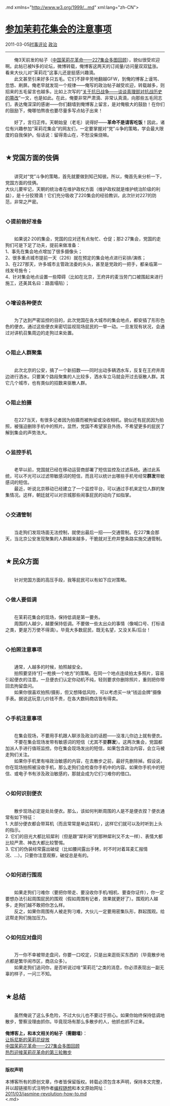 <!DOCTYPE.md>
.md xmlns="http://www.w3.org/1999/...md" xml:lang="zh-CN">
<head>
<meta http-equiv="Content-Type" content="text.md; charset=utf-8" />
<meta name="generator" content="Python script by program.think@gmail.com" />
<meta name="provider" content="program-think.blogspot.com" />
<link type="text/css" rel="stylesheet" href="../../css/program-think.css" />
<title>参加茉莉花集会的注意事项 - 编程随想的博客</title>
</head>
<body>
<div id="main" style="width:100%;">
<h1><a href="../../index.md" title="回到首页">参加茉莉花集会的注意事项</a></h1>
<div class="post-info"><span class="date-header">2011-03-05</span><a href="../../tags/E697B6E4BA8BE8AF84E8AEBA.md" class="tag">时事评论</a> <a href="../../tags/E694BFE6B2BB.md" class="tag">政治</a> </div>
<hr>
<div class="post">
&#12288;&#12288;俺3天前发的帖子（<a href="../../2011/03/jasmine-revolution-227-photo.md" target="_blank">中国茉莉花革命——227集会多图回顾</a>），貌似很受欢迎啊。此帖已被N多的论坛，微博转载，俺博客这两天的订阅量/访问量双双猛涨。看来大伙儿对“茉莉花”这事儿还是挺感兴趣滴。<br />&#12288;&#12288;此文甚至引来好多只五毛。它们不辞辛劳地翻越GFW，到俺的博客上谩骂、忽悠、刷屏。俺老早就发现一个规律——俺写的政治帖子越受欢迎，转载越多，则招来的五毛留言也越多。比如上次写的“<a href="../../2010/09/sino-japanese-war.md" target="_blank">关于抗日战争——谈谈真理部对抗战历史的篡改</a>”一文，也是如此。在此，俺要非常严肃滴、非常认真滴，向那些五毛同志们，表达俺深深的感谢——你们翻墙到俺博客上留言，是对俺极大的鼓励！在你们的鼓励下，俺哪怕熬夜也要尽量多写点帖子出来！<br /><br />&#12288;&#12288;好了，言归正传。天朝始皇（老毛）说得好——<b>革命不是请客吃饭</b>！因此，诸位有兴趣参加“茉莉花集会”的网友们，一定要掌握对“党”斗争的策略，学会最大限度的自我保护。俗话说：留得青山在，不愁没柴烧嘛。<!--program-think--><br /><br /><h2>★党国方面的伎俩</h2><br />&#12288;&#12288;讲究对“党”斗争的策略，首先就要做到知己知彼。所以，俺首先来分析一下，党国方面的伎俩。<br />大伙儿要牢记，天朝的统治者在维护政权方面（维护政权就是维护统治阶级的利益），是十分狡猾滴！它们充分吸收了220集会的经验教训，此次针对227的防范，非常之严密。<br /><br /><h3>◇提前做好准备</h3><br />&#12288;&#12288;如果说2·20的集会，党国的应对还有点匆忙、仓促；那2·27集会，党国的走狗们可是下足了功夫，提前来做准备：<br />1、事先在集会地点增加了很多摄像头；<br />2、很多重点城市提前一天（226）就在预定的集会地点进行彩排/演练；<br />3、在227那天，许多城市主管政法委的头头，甚至是党政的一把手，都亲临第一线发号施令；<br />4、针对集会地点设置一些障碍（比如在北京，王府井的麦当劳门口被围起来进行施工，还美其名曰：路面塌陷）；<br /><br /><h3>◇增设各种便衣</h3><br />&#12288;&#12288;为了达到严密监控的目的，此次党国在各大城市的集会地点，都安插了形形色色的便衣。通过这些便衣来密切监视现场屁民的一举一动。一旦发现有状况，会通过对讲机召集周边的走狗过来处置。<br /><br /><h3>◇阻止人群聚集</h3><br />&#12288;&#12288;此次北京的公安，搞了一个新招数——同时出动多辆洒水车，反复在王府井周边进行洒水。只要某个路段聚集的人比较多，洒水车立马就会开过去驱散人群。其它几个城市，也有类似的招数来驱散人群。<br /><br /><h3>◇阻止拍摄</h3><br />&#12288;&#12288;在227当天，有很多记者因为拍摄而被拘留或没收相机。貌似还有屁民因为拍照，被强迫删除手机中的照片。显然，党国不希望家丑外扬，不希望更多的屁民了解到集会的声势浩大。<br /><br /><h3>◇监控手机</h3><br />&#12288;&#12288;老早以前，党国就已经在移动运营商部署了短信监控及过滤系统。通过此系统，可以不光可以过滤带敏感词的短信，而且可以统计出哪些手机号经常<b>群发</b>带敏感词的短信。<br />&#12288;&#12288;最近，听说北京移动已经建立了一个监控平台，可以通过手机来定位人群的聚集情况。这样，朝廷就可以对京城那些闹事屁民的动向了如指掌。<br /><br /><h3>◇交通管制</h3><br />&#12288;&#12288;当走狗们发现场面无法控制，就使出最后一招——交通管制。在227集会那天，当北京公安发现聚集的人群越来越多，干脆就对王府井整条路实施交通管制。<br /><br /><h2>★民众方面</h2><br />&#12288;&#12288;针对党国方面的高压手段，我等屁民可以有如下应对策略。<br /><br /><h3>◇做人要低调</h3><br />&#12288;&#12288;在茉莉花集会的现场，保持低调是第一要务。<br />&#12288;&#12288;周围的人越少，越要保持低调。不要做一些太出众的事情（像喊口号、打标语之类，更是万万使不得滴）。毕竟大多数屁民，既无名望，又没关系/后台！<br /><br /><h3>◇拍照注意事项</h3><br />&#12288;&#12288;通常，人越多的时候，拍照越安全。<br />&#12288;&#12288;拍照要坚持“打一枪换一个地方”的策略。在同一个地点连续拍太多照片，容易引起便衣的注意。一旦便衣们认定你动机不纯，轻则要求你删除照片，重则把你带回去拘留盘问。<br />&#12288;&#12288;如果你很喜欢拍照/摄影，但又想降低风险，可以考虑买一块“钱运会牌”摄像手表。据说这玩意儿价钱不贵，在各大数码商店皆有得卖。<br /><br /><h3>◇手机注意事项</h3><br />&#12288;&#12288;在集会现场，不要用手机跟人聊涉及政治的话题——没准儿你边上就有便衣。<br />&#12288;&#12288;不要在集会现场发带有敏感词的短信（尤其不要<b>群发</b>）。这两次集会，党国都加派人手进行值班监控。你在集会现场发出的短信，如果包含政治内容，会立马被走狗们关注。<br />&#12288;&#12288;如果你手机里有啥政治敏感的内容，在去散步之前，最好先删除掉。假设说，你在现场拍照被没收手机，那么走狗们会检查你手机中的内容。如果你手机中的短信、或电子书有涉及政治敏感的，那就会成为它们刁难你的借口。<br /><br /><h3>◇如何识别便衣</h3><br />&#12288;&#12288;散步现场必定是处处便衣。那么，该如何判断周围的人是不是便衣捏？便衣通常有如下特征：<br />1. 大部分便衣都会带耳机（而且常常是单边耳机），这样它们就可以及时听到上头的指示。<br />2. 它们的目光大都比较犀利（但是跟“犀利哥”的那种犀利又不太一样）、表情大都比较严肃、神态大都比较警惕。<br />3. 它们的伪装经常露出破绽（比如腰间露出手铐，时不时对着耳麦汇报情况、...）。只要你注意观察，破绽总是有的。<br /><br /><h3>◇如何进行围观</h3><br />&#12288;&#12288;如果走狗们刁难你（要把你带走、要没收你手机/相机、要查你证件），你一定要想办法引起周围屁民的围观（假如周围有记者，效果就更好了）。围观的人越多，走狗们越不敢把你怎么样。<br />&#12288;&#12288;反之，如果你周围有人被走狗刁难，大伙儿一定要用密集队形，群起围观。给这帮走狗们施加压力。<br /><br /><h3>◇如何应对盘问</h3><br />&#12288;&#12288;万一你不幸被带走盘问，你要一口咬定，只是出来逛街买东西的（毕竟散步地点都是繁华闹市区，商店众多）。<br />&#12288;&#12288;如果走狗们追问你，是否听说过啥“茉莉花”之类的消息，你必须表现出一副无辜的样子，一问三不知。<br /><br /><h2>★总结</h2><br />&#12288;&#12288;虽然俺说了这么多危险，不过大伙儿也不要过于担心。如果你始终保持低调地散步，警察没理由抓你。毕竟现场有那么多散步的人，他抓也抓不过来。<br /><br /><b>俺博客上，和本文相关的帖子（需翻墙）</b>：<br /><a href="../../2011/02/jasmine-revolution-227-notice.md">让拆尼斯的茉莉花绽放</a><br /><a href="../../2011/03/jasmine-revolution-227-photo.md">中国茉莉花革命——227集会多图回顾</a><br /><a href="../../2011/03/jasmine-revolution-306-notice.md">热烈迎接茉莉花革命的第三轮散步</a><div class="blogger-post-footer">
</div>
<hr>
<div class="copyright">
<h4>版权声明</h4>
本博客所有的原创文章，作者皆保留版权。转载必须包含本声明，保持本文完整，并以超链接形式注明作者<a href="mailto:program.think@gmail.com">编程随想</a>和本文原始网址：<br>
<a href="2011/03/jasmine-revolution-how-to.md">2011/03/jasmine-revolution-how-to.md</a>
</div>
</div>
</body>
<.md>
